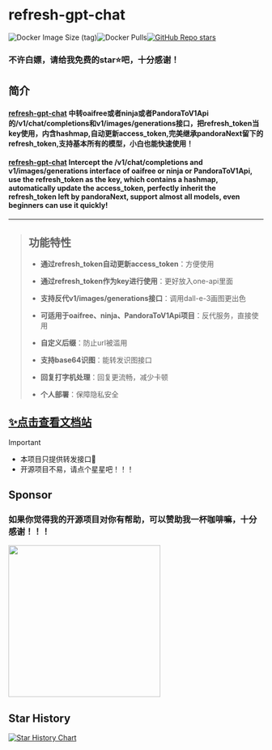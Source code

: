 # refresh-gpt-chat

![Docker Image Size (tag)](https://img.shields.io/docker/image-size/yangclivia/refresh-gpt-chat/latest)![Docker Pulls](https://img.shields.io/docker/pulls/yangclivia/refresh-gpt-chat)[![GitHub Repo stars](https://img.shields.io/github/stars/Yanyutin753/refresh-gpt-chat?style=social)](https://github.com/Yanyutin753/refresh-gpt-chat/stargazers)

### 不许白嫖，请给我免费的star⭐吧，十分感谢！

## 简介

#### [refresh-gpt-chat](https://github.com/Yanyutin753/refresh-gpt-chat) 中转oaifree或者ninja或者PandoraToV1Api的/v1/chat/completions和v1/images/generations接口，把refresh_token当key使用，内含hashmap,自动更新access_token,完美继承pandoraNext留下的refresh_token,支持基本所有的模型，小白也能快速使用！

#### [refresh-gpt-chat](https://github.com/Yanyutin753/refresh-gpt-chat) Intercept the /v1/chat/completions and v1/images/generations interface of oaifree or ninja or PandoraToV1Api, use the refresh_token as the key, which contains a hashmap, automatically update the access_token, perfectly inherit the refresh_token left by pandoraNext, support almost all models, even beginners can use it quickly!

-----

> ## 功能特性
>
> * **通过refresh_token自动更新access_token**：方便使用
>
> * **通过refresh_token作为key进行使用**：更好放入one-api里面
>
> * **支持反代v1/images/generations接口**：调用dall-e-3画图更出色
>
> * **可适用于oaifree、ninja、PandoraToV1Api项目**：反代服务，直接使用
>
> * **自定义后缀**：防止url被滥用
>
> * **支持base64识图**：能转发识图接口
>
> * **回复打字机处理**：回复更流畅，减少卡顿
>
> * **个人部署**：保障隐私安全
>

## [✨点击查看文档站](https://apifox.com/apidoc/shared-4b9a7517-3f80-47a1-84fc-fcf78827a04a)

> [!important]
>
> * 本项目只提供转发接口🥰
> * 开源项目不易，请点个星星吧！！！

## Sponsor 

### 如果你觉得我的开源项目对你有帮助，可以赞助我一杯咖啡嘛，十分感谢！！！
<img src="https://github.com/Yanyutin753/RefreshToV1Api/assets/132346501/e5ab5e80-1cf2-4822-ae36-f9d0b11ed1b1" width="300" height="300">


## Star History

[![Star History Chart](https://api.star-history.com/svg?repos=Yanyutin753/refresh-gpt-chat&type=Date)](https://star-history.com/#Yanyutin753/refresh-gpt-chat&Date)
